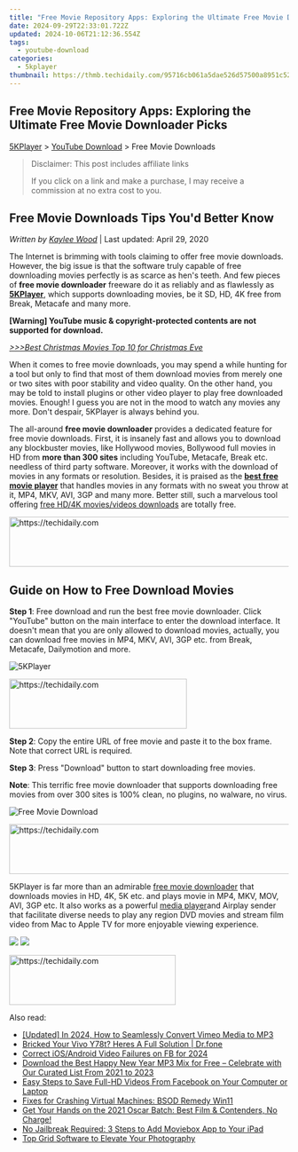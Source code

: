 ```yaml
---
title: "Free Movie Repository Apps: Exploring the Ultimate Free Movie Downloader Picks"
date: 2024-09-29T22:33:01.722Z
updated: 2024-10-06T21:12:36.554Z
tags:
  - youtube-download
categories:
  - 5kplayer
thumbnail: https://thmb.techidaily.com/95716cb061a5dae526d57500a8951c520e1cad5f6661b79a6595a67d8bfbaed5.jpg
---
```


## Free Movie Repository Apps: Exploring the Ultimate Free Movie Downloader Picks

[5KPlayer](https://tools.techidaily.com/5kplayer/products/) \> [YouTube Download](https://tools.techidaily.com/5kplayer/youtube-download/) \> Free Movie Downloads

>  Disclaimer: This post includes affiliate links
>
>  If you click on a link and make a purchase, I may receive a commission at no extra cost to you.
>

## Free Movie Downloads Tips You'd Better Know

 _Written by [Kaylee Wood](https://www.quora.com/profile/Amanda-Hu-21)_ | Last updated: April 29, 2020 

The Internet is brimming with tools claiming to offer free movie downloads. However, the big issue is that the software truly capable of free downloading movies perfectly is as scarce as hen's teeth. And few pieces of **free movie downloader** freeware do it as reliably and as flawlessly as **[5KPlayer](https://tools.techidaily.com/5kplayer/products/)**, which supports downloading movies, be it SD, HD, 4K free from Break, Metacafe and many more. 

**\[Warning\] YouTube music & copyright-protected contents are not supported for download.**

_[\>>>Best Christmas Movies Top 10 for Christmas Eve](https://tools.techidaily.com/5kplayer/video-music-player/)_ 

When it comes to free movie downloads, you may spend a while hunting for a tool but only to find that most of them download movies from merely one or two sites with poor stability and video quality. On the other hand, you may be told to install plugins or other video player to play free downloaded movies. Enough! I guess you are not in the mood to watch any movies any more. Don't despair, 5KPlayer is always behind you. 

The all-around **free movie downloader** provides a dedicated feature for free movie downloads. First, it is insanely fast and allows you to download any blockbuster movies, like Hollywood movies, Bollywood full movies in HD from **more than 300 sites** including YouTube, Metacafe, Break etc. needless of third party software. Moreover, it works with the download of movies in any formats or resolution. Besides, it is praised as the **[best free movie player](https://tools.techidaily.com/5kplayer/video-music-player/)** that handles movies in any formats with no sweat you throw at it, MP4, MKV, AVI, 3GP and many more. Better still, such a marvelous tool offering [free HD/4K movies/videos downloads](https://tools.techidaily.com/5kplayer/youtube-download/) are totally free. 

<!-- affiliate ads begin -->
<a href="https://aligracehair.sjv.io/c/5597632/1948895/19272" target="_top" id="1948895">
  <img src="//a.impactradius-go.com/display-ad/19272-1948895" border="0" alt="https://techidaily.com" width="728" height="90"/>
</a>
<img height="0" width="0" src="https://aligracehair.sjv.io/i/5597632/1948895/19272" style="position:absolute;visibility:hidden;" border="0" />
<!-- affiliate ads end -->

## Guide on How to Free Download Movies

**Step 1**: Free download and run the best free movie downloader. Click "YouTube" button on the main interface to enter the download interface. It doesn't mean that you are only allowed to download movies, actually, you can download free movies in MP4, MKV, AVI, 3GP etc. from Break, Metacafe, Dailymotion and more. 

![5KPlayer](https://www.5kplayer.com/youtube-download/img/youtube-0119-01.jpg) 

<!-- affiliate ads begin -->
<a href="https://bluettius.sjv.io/c/5597632/2139109/17108" target="_top" id="2139109">
  <img src="//a.impactradius-go.com/display-ad/17108-2139109" border="0" alt="https://techidaily.com" width="320" height="90"/>
</a>
<img height="0" width="0" src="https://bluettius.sjv.io/i/5597632/2139109/17108" style="position:absolute;visibility:hidden;" border="0" />
<!-- affiliate ads end -->

**Step 2**: Copy the entire URL of free movie and paste it to the box frame. Note that correct URL is required. 

**Step 3**: Press "Download" button to start downloading free movies.

**Note**: This terrific free movie downloader that supports downloading free movies from over 300 sites is 100% clean, no plugins, no walware, no virus. 

![Free Movie Download](https://www.5kplayer.com/youtube-download/img/youtube-0119-02.jpg) 

<!-- affiliate ads begin -->
<a href="https://appsumo.8odi.net/c/5597632/2144279/7443" target="_top" id="2144279">
  <img src="//a.impactradius-go.com/display-ad/7443-2144279" border="0" alt="https://techidaily.com" width="728" height="90"/>
</a>
<img height="0" width="0" src="https://appsumo.8odi.net/i/5597632/2144279/7443" style="position:absolute;visibility:hidden;" border="0" />
<!-- affiliate ads end -->

5KPlayer is far more than an admirable [free movie downloader](https://tools.techidaily.com/5kplayer/youtube-download/) that downloads movies in HD, 4K, 5K etc. and plays movie in MP4, MKV, MOV, AVI, 3GP etc. It also works as a powerful [media player](https://tools.techidaily.com/5kplayer/video-music-player/)and Airplay sender that facilitate diverse needs to play any region DVD movies and stream film video from Mac to Apple TV for more enjoyable viewing experience. 

[![](https://www.5kplayer.com/youtube-download/../button/freedownwhitewin.png)](https://tools.techidaily.com/5kplayer/products/) [![](https://www.5kplayer.com/youtube-download/../button/freedownbackmac.png)](https://tools.techidaily.com/5kplayer/products/)

<!-- affiliate ads begin -->
<a href="https://aligracehair.sjv.io/c/5597632/2006955/19272" target="_top" id="2006955">
  <img src="//a.impactradius-go.com/display-ad/19272-2006955" border="0" alt="https://techidaily.com" width="300" height="90"/>
</a>
<img height="0" width="0" src="https://aligracehair.sjv.io/i/5597632/2006955/19272" style="position:absolute;visibility:hidden;" border="0" />
<!-- affiliate ads end -->

<ins class="adsbygoogle"
     style="display:block"
     data-ad-format="autorelaxed"
     data-ad-client="ca-pub-7571918770474297"
     data-ad-slot="1223367746"></ins>

<ins class="adsbygoogle"
     style="display:block"
     data-ad-client="ca-pub-7571918770474297"
     data-ad-slot="8358498916"
     data-ad-format="auto"
     data-full-width-responsive="true"></ins>

<span class="atpl-alsoreadstyle">Also read:</span>
<div><ul>
<li><a href="https://vimeo-videos.techidaily.com/updated-in-2024-how-to-seamlessly-convert-vimeo-media-to-mp3/"><u>[Updated] In 2024, How to Seamlessly Convert Vimeo Media to MP3</u></a></li>
<li><a href="https://howto.techidaily.com/bricked-your-vivo-y78t-heres-a-full-solution-drfone-by-drfone-fix-android-problems-fix-android-problems/"><u>Bricked Your Vivo Y78t? Heres A Full Solution | Dr.fone</u></a></li>
<li><a href="https://facebook-video-recording.techidaily.com/correct-iosandroid-video-failures-on-fb-for-2024/"><u>Correct iOS/Android Video Failures on FB for 2024</u></a></li>
<li><a href="https://youtube-video-recordings.techidaily.com/download-the-best-happy-new-year-mp3-mix-for-free-celebrate-with-our-curated-list-from-2021-to-2023/"><u>Download the Best Happy New Year MP3 Mix for Free – Celebrate with Our Curated List From 2021 to 2023</u></a></li>
<li><a href="https://youtube-video-recordings.techidaily.com/easy-steps-to-save-full-hd-videos-from-facebook-on-your-computer-or-laptop/"><u>Easy Steps to Save Full-HD Videos From Facebook on Your Computer or Laptop</u></a></li>
<li><a href="https://win11.techidaily.com/fixes-for-crashing-virtual-machines-bsod-remedy-win11/"><u>Fixes for Crashing Virtual Machines: BSOD Remedy Win11</u></a></li>
<li><a href="https://youtube-video-recordings.techidaily.com/get-your-hands-on-the-2021-oscar-batch-best-film-and-contenders-no-charge/"><u>Get Your Hands on the 2021 Oscar Batch: Best Film & Contenders, No Charge!</u></a></li>
<li><a href="https://youtube-video-recordings.techidaily.com/no-jailbreak-required-3-steps-to-add-moviebox-app-to-your-ipad/"><u>No Jailbreak Required: 3 Steps to Add Moviebox App to Your iPad</u></a></li>
<li><a href="https://extra-lessons.techidaily.com/top-grid-software-to-elevate-your-photography/"><u>Top Grid Software to Elevate Your Photography</u></a></li>
</ul></div>

